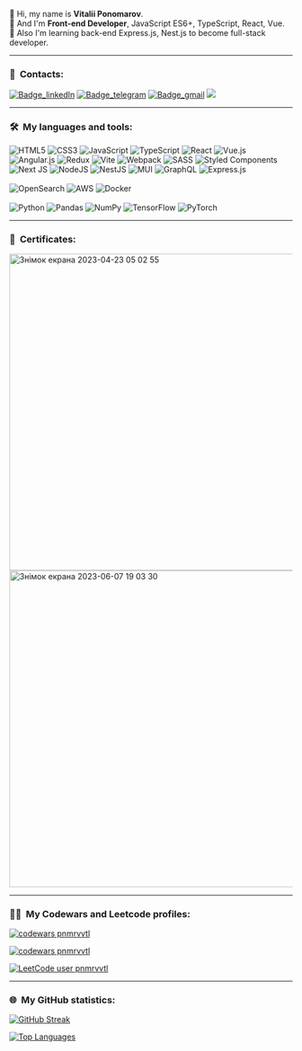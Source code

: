 👋 Hi, my name is **Vitalii Ponomarov**.<br />
👀 And I'm **Front-end Developer**, JavaScript ES6+, TypeScript, React, Vue.<br />
📖 Also I'm learning back-end Express.js, Nest.js to become full-stack developer.<br />

---
### 📧 &nbsp;Contacts:
[![Badge_linkedIn](https://img.shields.io/badge/-LinkedIn-0045CB?style=for-the-badge&logo=LinkedIn&&logoColor=0000000)](https://www.linkedin.com/in/vitalii-ponomarov-289039237)
[![Badge_telegram](https://img.shields.io/badge/-telegram-027AE9?style=for-the-badge&logo=Telegram&&logoColor=0000000)](https://t.me/pnmrvvtl)
[![Badge_gmail](https://img.shields.io/badge/-gmail-EB1D00?style=for-the-badge&logo=Gmail&&logoColor=FFFFFF)](mailto:pnmrv.vtl@gmail.com)
<a target='_blank' href='https://docs.google.com/document/d/1aRBaewVLefO7Rw3zJDLa68VndX9dzoDPgEL8kkV1jqs/edit?usp=sharing'>
  <img src='https://img.shields.io/badge/CV%20%E2%86%92%20Google%20Docs-blue?style=for-the-badge&logo=googledrive&logoColor=white'></img>
</a>

---

### 🛠 &nbsp;My languages and tools:
![HTML5](https://img.shields.io/badge/html5-%23E34F26.svg?style=for-the-badge&logo=html5&logoColor=white)
![CSS3](https://img.shields.io/badge/css3-%231572B6.svg?style=for-the-badge&logo=css3&logoColor=white)
![JavaScript](https://img.shields.io/badge/javascript-%23323330.svg?style=for-the-badge&logo=javascript&logoColor=%23F7DF1E)
![TypeScript](https://img.shields.io/badge/typescript-%23007ACC.svg?style=for-the-badge&logo=typescript&logoColor=white)
![React](https://img.shields.io/badge/react-%2320232a.svg?style=for-the-badge&logo=react&logoColor=%2361DAFB)
![Vue.js](https://img.shields.io/badge/vuejs-%2335495e.svg?style=for-the-badge&logo=vuedotjs&logoColor=%234FC08D)
![Angular.js](https://img.shields.io/badge/angular.js-%23E23237.svg?style=for-the-badge&logo=angularjs&logoColor=white&logoWidth=40)
![Redux](https://img.shields.io/badge/redux-%23593d88.svg?style=for-the-badge&logo=redux&logoColor=white)
![Vite](https://img.shields.io/badge/vite-%23646CFF.svg?style=for-the-badge&logo=vite&logoColor=white)
![Webpack](https://img.shields.io/badge/webpack-%238DD6F9.svg?style=for-the-badge&logo=webpack&logoColor=black)
![SASS](https://img.shields.io/badge/SASS-hotpink.svg?style=for-the-badge&logo=SASS&logoColor=white)
![Styled Components](https://img.shields.io/badge/styled--components-DB7093?style=for-the-badge&logo=styled-components&logoColor=white)
![Next JS](https://img.shields.io/badge/Next-black?style=for-the-badge&logo=next.js&logoColor=white)
![NodeJS](https://img.shields.io/badge/node.js-6DA55F?style=for-the-badge&logo=node.js&logoColor=white)
![NestJS](https://img.shields.io/badge/nestjs-%23E0234E.svg?style=for-the-badge&logo=nestjs&logoColor=white)
![MUI](https://img.shields.io/badge/MUI-%230081CB.svg?style=for-the-badge&logo=mui&logoColor=white)
![GraphQL](https://img.shields.io/badge/-GraphQL-E10098?style=for-the-badge&logo=graphql&logoColor=white)
![Express.js](https://img.shields.io/badge/express.js-%23404d59.svg?style=for-the-badge&logo=express&logoColor=%2361DAFB)
<br><br>
![OpenSearch](https://img.shields.io/badge/opensearch-005EB8.svg?style=for-the-badge&logo=opensearch&logoColor=white)
![AWS](https://img.shields.io/badge/AWS-232F3E.svg?style=for-the-badge&logo=amazon-aws&logoColor=white)
![Docker](https://img.shields.io/badge/docker-2496ED.svg?style=for-the-badge&logo=docker&logoColor=white)
<br><br>
![Python](https://img.shields.io/badge/python-3776AB.svg?style=for-the-badge&logo=python&logoColor=white)
![Pandas](https://img.shields.io/badge/pandas-150458.svg?style=for-the-badge&logo=pandas&logoColor=white)
![NumPy](https://img.shields.io/badge/numpy-013243.svg?style=for-the-badge&logo=numpy&logoColor=white)
![TensorFlow](https://img.shields.io/badge/tensorflow-FF6F00.svg?style=for-the-badge&logo=tensorflow&logoColor=white)
![PyTorch](https://img.shields.io/badge/pytorch-EE4C2C.svg?style=for-the-badge&logo=pytorch&logoColor=white)



---
### 📜 &nbsp;Certificates:

<img width="564" alt="Знімок екрана 2023-04-23 05 02 55" src="https://user-images.githubusercontent.com/5475964/233815484-11f12446-67fa-4c69-9ad7-e74a28718961.png">
<img width="564" alt="Знімок екрана 2023-06-07 19 03 30" src="https://github.com/pnmrvvtl/pnmrvvtl/assets/5475964/f3306231-87a0-4dd7-a57c-595df077e7d6">


---

### 👨‍💻 &nbsp;My Codewars and Leetcode profiles:
[![codewars pnmrvvtl](https://www.codewars.com/users/pnmrvvtl/badges/small)](https://www.codewars.com/users/pnmrvvtl)                                                                                                                                          

[![codewars pnmrvvtl](https://github.r2v.ch/codewars?user=pnmrvvtl)](https://www.codewars.com/users/pnmrvvtl)

[![LeetCode user pnmrvvtl](https://img.shields.io/badge/dynamic/json?style=for-the-badge&labelColor=%23383941&color=%23ffa116&label=Solved&query=solved&url=https%3A%2F%2Fleetcode-badge.vercel.app%2Fapi%2Fusers%2Fpnmrvvtl&logo=leetcode&logoColor=yellow)](https://leetcode.com/pnmrvvtl/)   

---

### 🌐 &nbsp;My GitHub statistics:

[![GitHub Streak](http://github-readme-streak-stats.herokuapp.com?user=pnmrvvtl&theme=dark&background=000000)](https://git.io/streak-stats)

[![Top Languages](https://github-readme-stats.vercel.app/api/top-langs/?username=pnmrvvtl&layout=compact&theme=vision-friendly-dark)](https://github.com/anuraghazra/github-readme-stats)

